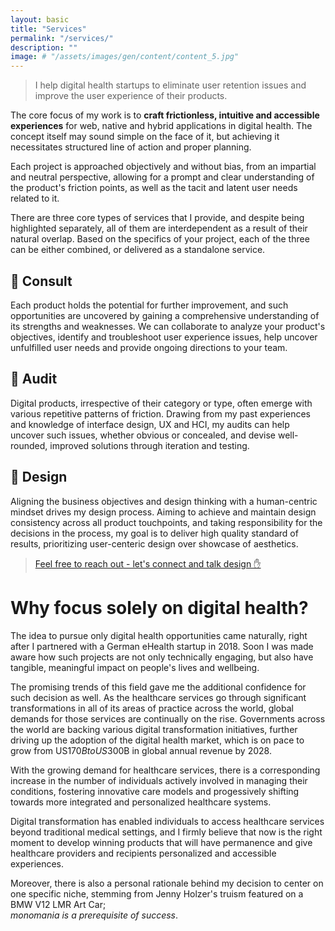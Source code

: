 ```yaml
---
layout: basic
title: "Services"
permalink: "/services/"
description: ""
image: # "/assets/images/gen/content/content_5.jpg"
---
```


> I help digital health startups to eliminate user retention issues and improve the user experience of their products. 

The core focus of my work is to **craft frictionless, intuitive and accessible experiences** for web, native and hybrid applications in digital health. The concept itself may sound simple on the face of it, but achieving it necessitates structured line of action and proper planning.

Each project is approached objectively and without bias, from an impartial and neutral perspective, allowing for a prompt and clear understanding of the product's friction points, as well as the tacit and latent user needs related to it. 

There are three core types of services that I provide, and despite being highlighted separately, all of them are interdependent as a result of their natural overlap. Based on the specifics of your project, each of the three can be either combined, or delivered as a standalone service.

## 🧭 Consult
Each product holds the potential for further improvement, and such opportunities are uncovered by gaining a comprehensive understanding of its strengths and weaknesses. We can collaborate to analyze your product's objectives, identify and troubleshoot user experience issues, help uncover unfulfilled user needs and provide ongoing directions to your team.

## 🎯 Audit
Digital products, irrespective of their category or type, often emerge with various repetitive patterns of friction. Drawing from my past experiences and knowledge of interface design, UX and HCI, my audits can help uncover such issues, whether obvious or concealed, and devise well-rounded, improved solutions through iteration and testing.

## 🎨 Design
Aligning the business objectives and design thinking with a human-centric mindset drives my design process. Aiming to achieve and maintain design consistency across all product touchpoints, and taking responsibility for the decisions in the process, my goal is to deliver high quality standard of results, prioritizing user-centeric design over showcase of aesthetics.

> [Feel free to reach out - let's connect and talk design ✋](/contact)

# Why focus solely on digital health?

The idea to pursue only digital health opportunities came naturally, right after I partnered with a German eHealth startup in 2018. Soon I was made aware how such projects are not only technically engaging, but also have tangible, meaningful impact on people's lives and wellbeing.

The promising trends of this field gave me the additional confidence for such decision as well. As the healthcare services go through significant transformations in all of its areas of practice across the world, global demands for those services are continually on the rise. Governments across the world are backing various digital transformation initiatives, further driving up the adoption of the digital health market, which is on pace to grow from US$170B to US$300B in global annual revenue by 2028.

With the growing demand for healthcare services, there is a corresponding increase in the number of individuals actively involved in managing their conditions, fostering innovative care models and progessively shifting towards more integrated and personalized healthcare systems. 

Digital transformation has enabled individuals to access healthcare services beyond traditional medical settings, and I firmly believe that now is the right moment to develop winning products that will have permanence and give healthcare providers and recipients personalized and accessible experiences.

Moreover, there is also a personal rationale behind my decision to center on one specific niche, stemming from Jenny Holzer's truism featured on a BMW V12 LMR Art Car;<br>
*monomania is a prerequisite of success*.



